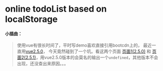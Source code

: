 # online todoList based on localStorage

#### 小插曲：
> 使用vue有很长时间了，平时写demo喜欢直接引用bootcdn上的， 最近一直用[vue2.5.0](https://cdn.bootcss.com/vue/2.5.0/vue.min.js)，
今天竟然碰到了一个坑。看这两个页面 [页面1(2.5.0)](vue2.5.0.html) 和 [页面2(2.5.1)](vue2.5.1.html)，用vue2.5.0版本的会莫名的输出一个```undefined```，其他版本不会出现，还没查出来原因。。。 